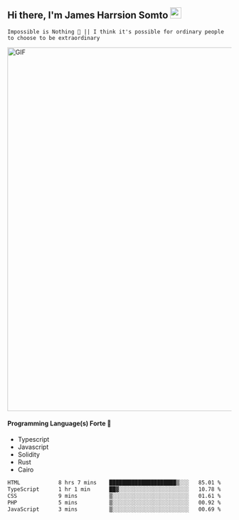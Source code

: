 ## Hi there, I'm James Harrsion Somto <img src="https://media.giphy.com/media/hvRJCLFzcasrR4ia7z/giphy.gif" width="25px">

`Impossible is Nothing 🚀 || I think it's possible for ordinary people to choose to be extraordinary`

 
<img align="center" alt="GIF" src="https://github.com/Gapur/Gapur/blob/master/coding.gif?raw=true" width="818px" height="818px" />


#### Programming Language(s) Forte 🚀
- Typescript
- Javascript
- Solidity
- Rust
- Cairo



<!--START_SECTION:waka-->

```txt
HTML            8 hrs 7 mins    █████████████████████▒░░░   85.01 %
TypeScript      1 hr 1 min      ██▓░░░░░░░░░░░░░░░░░░░░░░   10.78 %
CSS             9 mins          ▒░░░░░░░░░░░░░░░░░░░░░░░░   01.61 %
PHP             5 mins          ▒░░░░░░░░░░░░░░░░░░░░░░░░   00.92 %
JavaScript      3 mins          ▒░░░░░░░░░░░░░░░░░░░░░░░░   00.69 %
```

<!--END_SECTION:waka-->
<br />
<br />
<br />








